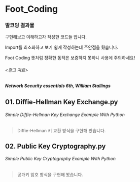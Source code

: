 # Foot_Coding
### 발코딩 결과물

구현해보고 이해하고자 작성한 코드들 입니다.

Import를 최소화하고 보기 쉽게 작성하는데 주안점을 뒀습니다.

Foot Coding 뜻처럼 정확한 동작은 보증하지 못하니 사용에 주의하세요!



###### <참고 자료>

###### ***Network Security essentials 6th, William Stallings***



## **01. Diffie-Hellman Key Exchange.py**

###### Simple Diffie–Hellman Key Exchange Example With Python

> Diffie-Hellman 키 교환 방식을 구현해 봤습니다.

## **02. Public Key Cryptography.py**

###### Simple Public Key Cryptography Example With Python

> 공개키 암호 방식을 구현해 봤습니다.
